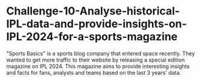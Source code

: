 # Challenge-10-Analyse-historical-IPL-data-and-provide-insights-on-IPL-2024-for-a-sports-magazine
"Sports Basics" is a sports blog company that entered space recently.  They wanted to get more traffic to their website by releasing a special edition magazine on IPL 2024.  This magazine aims to provide interesting insights and facts for fans, analysts and teams based on the last 3 years' data.
